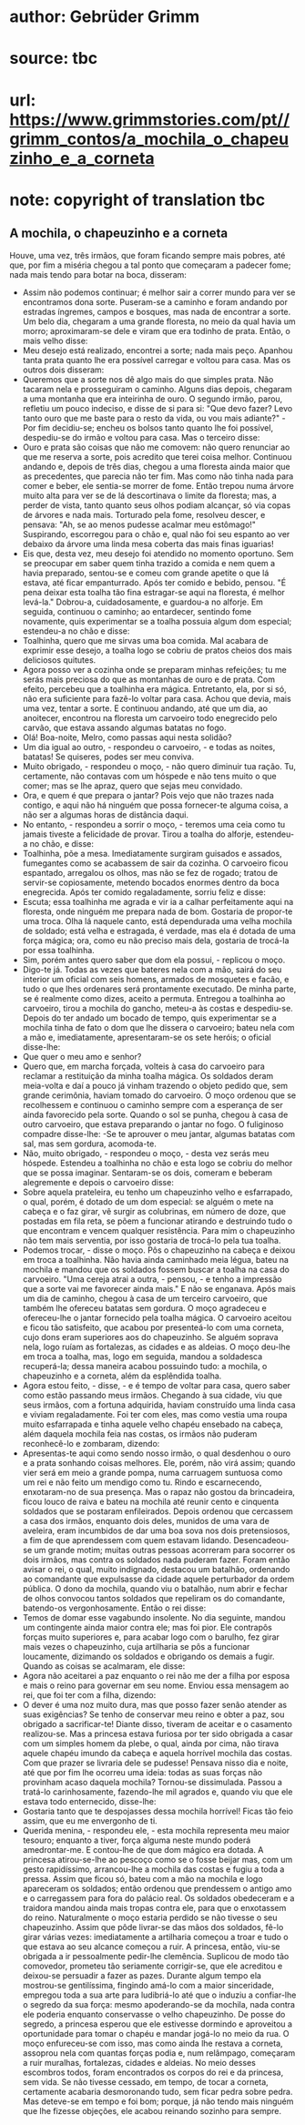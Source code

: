# author: Gebrüder Grimm
# source: tbc
# url: https://www.grimmstories.com/pt//grimm_contos/a_mochila_o_chapeuzinho_e_a_corneta
# note: copyright of translation tbc

## A mochila, o chapeuzinho e a corneta 

Houve, uma vez, três irmãos, que foram ficando sempre mais pobres, até
que, por fim a miséria chegou a tal ponto que começaram a padecer fome;
nada mais tendo para botar na boca, disseram:
- Assim não podemos continuar; é melhor sair a correr mundo para ver se
encontramos dona sorte.
Puseram-se a caminho e foram andando por estradas íngremes, campos e
bosques, mas nada de encontrar a sorte. Um belo dia, chegaram a uma
grande floresta, no meio da qual havia um morro; aproximaram-se dele e
viram que era todinho de prata. Então, o mais velho disse:
- Meu desejo está realizado, encontrei a sorte; nada mais peço.
Apanhou tanta prata quanto lhe era possível carregar e voltou para casa.
Mas os outros dois disseram:
- Queremos que a sorte nos dê algo mais do que simples prata.
Não tacaram nela e prosseguiram o caminho. Alguns dias depois, chegaram
a uma montanha que era inteirinha de ouro. O segundo irmão, parou,
refletiu um pouco indeciso, e disse de si para si: "Que devo fazer?
Levo tanto ouro que me baste para o resto da vida, ou vou mais
adiante?" - Por fim decidiu-se; encheu os bolsos tanto quanto lhe foi
possível, despediu-se do irmão e voltou para casa. Mas o terceiro
disse:
- Ouro e prata são coisas que não me comovem: não quero renunciar ao que
me reserva a sorte, pois acredito que terei coisa melhor.
Continuou andando e, depois de três dias, chegou a uma floresta ainda
maior que as precedentes, que parecia não ter fim. Mas como não tinha
nada para comer e beber, ele sentia-se morrer de fome. Então trepou numa
árvore muito alta para ver se de lá descortinava o limite da floresta;
mas, a perder de vista, tanto quanto seus olhos podiam alcançar, só via
copas de árvores e nada mais. Torturado pela fome, resolveu descer, e
pensava: "Ah, se ao menos pudesse acalmar meu estômago!" Suspirando,
escorregou para o chão e, qual não foi seu espanto ao ver debaixo da
árvore uma linda mesa coberta das mais finas iguarias!
- Eis que, desta vez, meu desejo foi atendido no momento oportuno.
Sem se preocupar em saber quem tinha trazido a comida e nem quem a havia
preparado, sentou-se e comeu com grande apetite o que lá estava, até
ficar empanturrado. Após ter comido e bebido, pensou. "É pena deixar
esta toalha tão fina estragar-se aqui na floresta, é melhor levá-la."
Dobrou-a, cuidadosamente, e guardou-a no alforje. Em seguida, continuou
o caminho; ao entardecer, sentindo fome novamente, quis experimentar se
a toalha possuia algum dom especial; estendeu-a no chão e disse:
- Toalhinha, quero que me sirvas uma boa comida.
Mal acabara de exprimir esse desejo, a toalha logo se cobriu de pratos
cheios dos mais deliciosos quitutes.
- Agora posso ver a cozinha onde se preparam minhas refeições; tu me
serás mais preciosa do que as montanhas de ouro e de prata.
Com efeito, percebeu que a toalhinha era mágica. Entretanto, ela, por si
só, não era suficiente para fazê-lo voltar para casa. Achou que devia,
mais uma vez, tentar a sorte. E continuou andando, até que um dia, ao
anoitecer, encontrou na floresta um carvoeiro todo enegrecido pelo
carvão, que estava assando algumas batatas no fogo.
- Olá! Boa-noite, Melro, como passas aqui nesta solidão?
- Um dia igual ao outro, - respondeu o carvoeiro, - e todas as noites,
batatas! Se quiseres, podes ser meu conviva.
- Muito obrigado, - respondeu o moço, - não quero diminuir tua ração.
Tu, certamente, não contavas com um hóspede e não tens muito o que
comer; mas se lhe apraz, quero que sejas meu convidado.
- Ora, e quem é que prepara o jantar? Pois vejo que não trazes nada
contigo, e aqui não há ninguém que possa fornecer-te alguma coisa, a não
ser a algumas horas de distância daqui.
- No entanto, - respondeu a sorrir o moço, - teremos uma ceia como tu
jamais tiveste a felicidade de provar.
Tirou a toalha do alforje, estendeu-a no chão, e disse:
- Toalhinha, põe a mesa.
Imediatamente surgiram guisados e assados, fumegantes como se acabassem
de sair da cozinha. O carvoeiro ficou espantado, arregalou os olhos, mas
não se fez de rogado; tratou de servir-se copiosamente, metendo bocados
enormes dentro da boca enegrecida. Após ter comido regaladamente, sorriu
feliz e disse:
- Escuta; essa toalhinha me agrada e vir ia a calhar perfeitamente aqui
na floresta, onde ninguém me prepara nada de bom. Gostaria de propor-te
uma troca. Olha lá naquele canto, está dependurada uma velha mochila de
soldado; está velha e estragada, é verdade, mas ela é dotada de uma
força mágica; ora, como eu não preciso mais dela, gostaria de trocá-la
por essa toalhinha.
- Sim, porém antes quero saber que dom ela possui, - replicou o moço.
- Digo-te já. Todas as vezes que bateres nela com a mão, sairá do seu
interior um oficial com seis homens, armados de mosquetes e facão, e
tudo o que lhes ordenares será prontamente executado.
De minha parte, se é realmente como dizes, aceito a permuta.
Entregou a toalhinha ao carvoeiro, tirou a mochila do gancho, meteu-a às
costas e despediu-se. Depois do ter andado um bocado de tempo, quis
experimentar se a mochila tinha de fato o dom que lhe dissera o
carvoeiro; bateu nela com a mão e, imediatamente, apresentaram-se os
sete heróis; o oficial disse-lhe:
- Que quer o meu amo e senhor?
- Quero que, em marcha forçada, volteis à casa do carvoeiro para
reclamar a restituição da minha toalha mágica.
Os soldados deram meia-volta e daí a pouco já vinham trazendo o objeto
pedido que, sem grande cerimônia, haviam tomado do carvoeiro. O moço
ordenou que se recolhessem e continuou o caminho sempre com a esperança
de ser ainda favorecido pela sorte. Quando o sol se punha, chegou à casa
de outro carvoeiro, que estava preparando o jantar no fogo. O fuliginoso
compadre disse-lhe:
-Se te aprouver o meu jantar, algumas batatas com sal, mas sem gordura,
acomoda-te.
- Não, muito obrigado, - respondeu o moço, - desta vez serás meu
hóspede.
Estendeu a toalhinha no chão e esta logo se cobriu do melhor que se
possa imaginar. Sentaram-se os dois, comeram e beberam alegremente e
depois o carvoeiro disse:
- Sobre aquela prateleira, eu tenho um chapeuzinho velho e esfarrapado,
o qual, porém, é dotado de um dom especial: se alguém o mete na cabeça e
o faz girar, vê surgir as colubrinas, em número de doze, que postadas em
fila reta, se põem a funcionar atirando e destruindo tudo o que
encontram e vencem qualquer resistência. Para mim o chapeuzinho não tem
mais serventia, por isso gostaria de trocá-lo pela tua toalha.
- Podemos trocar, - disse o moço.
Pôs o chapeuzinho na cabeça e deixou em troca a toalhinha. Não havia
ainda caminhado meia légua, bateu na mochila e mandou que os soldados
fossem buscar a toalha na casa do carvoeiro.
"Uma cereja atrai a outra, - pensou, - e tenho a impressão que a sorte
vai me favorecer ainda mais." E não se enganava.
Após mais um dia de caminho, chegou à casa de um terceiro carvoeiro, que
também lhe ofereceu batatas sem gordura. O moço agradeceu e ofereceu-lhe
o jantar fornecido pela toalha mágica. O carvoeiro aceitou e ficou tão
satisfeito, que acabou por presenteá-lo com uma corneta, cujo dons eram
superiores aos do chapeuzinho. Se alguém soprava nela, logo ruíam as
fortalezas, as cidades e as aldeias. O moço deu-lhe em troca a toalha,
mas, logo em seguida, mandou a soldadesca recuperá-la; dessa maneira
acabou possuindo tudo: a mochila, o chapeuzinho e a corneta, além da
esplêndida toalha.
- Agora estou feito, - disse, - e é tempo de voltar para casa, quero
saber como estão passando meus irmãos.
Chegando à sua cidade, viu que seus irmãos, com a fortuna adquirida,
haviam construído uma linda casa e viviam regaladamente. Foi ter com
eles, mas como vestia uma roupa muito esfarrapada e tinha aquele velho
chapéu ensebado na cabeça, além daquela mochila feia nas costas, os
irmãos não puderam reconhecê-lo e zombaram, dizendo:
- Apresentas-te aqui como sendo nosso irmão, o qual desdenhou o ouro e a
prata sonhando coisas melhores. Ele, porém, não virá assim; quando vier
será em meio a grande pompa, numa carruagem suntuosa como um rei e não
feito um mendigo como tu.
Rindo e escarnecendo, enxotaram-no de sua presença.
Mas o rapaz não gostou da brincadeira, ficou louco de raiva e bateu na
mochila até reunir cento e cinquenta soldados que se postaram
enfileirados. Depois ordenou que cercassem a casa dos irmãos, enquanto
dois deles, munidos de uma vara de aveleira, eram incumbidos de dar uma
boa sova nos dois pretensiosos, a fim de que aprendessem com quem
estavam lidando.
Desencadeou-se um grande motim; muitas outras pessoas acorreram para
socorrer os dois irmãos, mas contra os soldados nada puderam fazer.
Foram então avisar o rei, o qual, muito indignado, destacou um batalhão,
ordenando ao comandante que expulsasse da cidade aquele perturbador da
ordem pública. O dono da mochila, quando viu o batalhão, num abrir e
fechar de olhos convocou tantos soldados que repeliram os do comandante,
batendo-os vergonhosamente. Então o rei disse:
- Temos de domar esse vagabundo insolente.
No dia seguinte, mandou um contingente ainda maior contra ele; mas foi
pior. Ele contrapôs forças muito superiores e, para acabar logo com o
barulho, fez girar mais vezes o chapeuzinho, cuja artilharia se pôs a
funcionar loucamente, dizimando os soldados e obrigando os demais a
fugir. Quando as coisas se acalmaram, ele disse:
- Agora não aceitarei a paz enquanto o rei não me der a filha por esposa
e mais o reino para governar em seu nome.
Enviou essa mensagem ao rei, que foi ter com a filha, dizendo:
- O dever é uma noz muito dura, mas que posso fazer senão atender as
suas exigências? Se tenho de conservar meu reino e obter a paz, sou
obrigado a sacrificar-te!
Diante disso, tiveram de aceitar e o casamento realizou-se. Mas a
princesa estava furiosa por ter sido obrigada a casar com um simples
homem da plebe, o qual, ainda por cima, não tirava aquele chapéu imundo
da cabeça e aquela horrível mochila das costas. Com que prazer se
livraria dele se pudesse! Pensava nisso dia e noite, até que por fim lhe
ocorreu uma ideia: todas as suas forças não provinham acaso daquela
mochila?
Tornou-se dissimulada. Passou a tratá-lo carinhosamente, fazendo-lhe mil
agrados e, quando viu que ele estava todo enternecido, disse-lhe:
- Gostaria tanto que te despojasses dessa mochila horrível! Ficas tão
feio assim, que eu me envergonho de ti.
- Querida menina, - respondeu ele, - esta mochila representa meu maior
tesouro; enquanto a tiver, força alguma neste mundo poderá
amedrontar-me.
E contou-lhe de que dom mágico era dotada. A princesa atirou-se-lhe ao
pescoço como se o fosse beijar mas, com um gesto rapidíssimo,
arrancou-lhe a mochila das costas e fugiu a toda a pressa. Assim que
ficou só, bateu com a mão na mochila e logo apareceram os soldados;
então ordenou que prendessem o antigo amo e o carregassem para fora do
palácio real. Os soldados obedeceram e a traidora mandou ainda mais
tropas contra ele, para que o enxotassem do reino.
Naturalmente o moço estaria perdido se não tivesse o seu chapeuzinho.
Assim que pôde livrar-se das mãos dos soldados, fê-lo girar várias
vezes: imediatamente a artilharia começou a troar e tudo o que estava ao
seu alcance começou a ruir. A princesa, então, viu-se obrigada a ir
pessoalmente pedir-lhe clemência.
Suplicou de modo tão comovedor, prometeu tão seriamente corrigir-se, que
ele acreditou e deixou-se persuadir a fazer as pazes. Durante algum
tempo ela mostrou-se gentilíssima, fingindo amá-lo com a maior
sinceridade, empregou toda a sua arte para ludibriá-lo até que o induziu
a confiar-lhe o segredo da sua força: mesmo apoderando-se da mochila,
nada contra ele poderia enquanto conservasse o velho chapeuzinho.
De posse do segredo, a princesa esperou que ele estivesse dormindo e
aproveitou a oportunidade para tomar o chapéu e mandar jogá-lo no meio
da rua. O moço enfureceu-se com isso, mas como ainda lhe restava a
corneta, assoprou nela com quantas forças podia e, num relâmpago,
começaram a ruir muralhas, fortalezas, cidades e aldeias. No meio desses
escombros todos, foram encontrados os corpos do rei e da princesa, sem
vida.
Se não tivesse cessado, em tempo, de tocar a corneta, certamente
acabaria desmoronando tudo, sem ficar pedra sobre pedra.
Mas deteve-se em tempo e foi bom; porque, já não tendo mais ninguém que
lhe fizesse objeções, ele acabou reinando sozinho para sempre.
